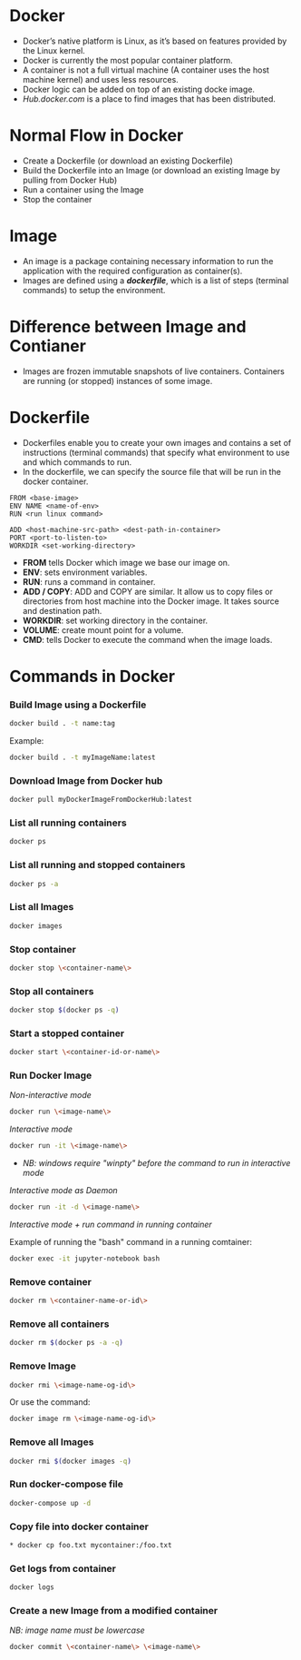 
# Docker
* Docker’s native platform is Linux, as it’s based on features provided by the Linux kernel. 
* Docker is currently the most popular container platform. 
* A container is not a full virtual machine (A container uses the host machine kernel) and uses less resources. 
* Docker logic can be added on top of an existing docke image. 
* *Hub.docker.com* is a place to find images that has been distributed. 



# Normal Flow in Docker
* Create a Dockerfile (or download an existing Dockerfile) 
* Build the Dockerfile into an Image (or download an existing Image by pulling from Docker Hub)
* Run a container using the Image
* Stop the container



# Image
* An image is a package containing necessary information to run the application with the required configuration as container(s). 
* Images are defined using a ***dockerfile***, which is a list of steps (terminal commands) to setup the environment.



# Difference between Image and Contianer
* Images are frozen immutable snapshots of live containers. Containers are running (or stopped) instances of some image. 



# Dockerfile
* Dockerfiles enable you to create your own images and contains a set of instructions (terminal commands) that specify what environment to use and which commands to run. 
* In the dockerfile, we can specify the source file that will be run in the docker container. 
```
FROM <base-image>
ENV NAME <name-of-env>
RUN <run linux command>

ADD <host-machine-src-path> <dest-path-in-container>
PORT <port-to-listen-to>
WORKDIR <set-working-directory>
```
* **FROM** tells Docker which image we base our image on. 
* **ENV**: sets environment variables. 
* **RUN**: runs a command in container. 
* **ADD / COPY**: ADD and COPY are similar. It allow us to copy files or directories from host machine into the Docker image. It takes source and destination path. 
* **WORKDIR**: set working directory in the container. 
* **VOLUME**: create mount point for a volume. 
* **CMD**: tells Docker to execute the command when the image loads. 



# Commands in Docker

### Build Image using a Dockerfile
```bash
docker build . -t name:tag
```
Example:
```bash
docker build . -t myImageName:latest
```

### Download Image from Docker hub
```bash
docker pull myDockerImageFromDockerHub:latest
```

### List all running containers
```bash
docker ps
```

### List all running and stopped containers
```bash
docker ps -a
```

### List all Images
```bash
docker images
```

### Stop container
```bash
docker stop \<container-name\>
```

### Stop all containers
```bash
docker stop $(docker ps -q)
```

### Start a stopped container
```bash
docker start \<container-id-or-name\>
```

### Run Docker Image
*Non-interactive mode*
```bash
docker run \<image-name\>
```

*Interactive mode*
```bash
docker run -it \<image-name\>
```
* *NB: windows require "winpty" before the command to run in interactive mode*

*Interactive mode as Daemon*
```bash
docker run -it -d \<image-name\>
```

*Interactive mode + run command in running container*

Example of running the "bash" command in a running comtainer:
```bash
docker exec -it jupyter-notebook bash
```

### Remove container
```bash
docker rm \<container-name-or-id\>
```

### Remove all containers
```bash
docker rm $(docker ps -a -q)
```

### Remove Image
```bash
docker rmi \<image-name-og-id\>
```
Or use the command:
```bash
docker image rm \<image-name-og-id\>
```

### Remove all Images
```bash
docker rmi $(docker images -q)
```

### Run docker-compose file
```bash
docker-compose up -d
```

### Copy file into docker container
```bash
* docker cp foo.txt mycontainer:/foo.txt
```

### Get logs from container
```bash
docker logs
```

### Create a new Image from a modified container
*NB: image name must be lowercase*
```bash
docker commit \<container-name\> \<image-name\>
```

